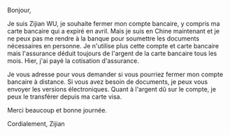 Bonjour,

Je suis Zijian WU, je souhaite fermer mon compte bancaire, y compris ma carte bancaire qui a expiré en avril. Mais je suis en Chine maintenant et je ne peux pas me rendre à la banque pour soumettre les documents nécessaires en personne. Je n'utilise plus cette compte et carte bancaire mais l'assurance déduit toujours de l'argent de la carte bancaire tous les mois. Hier, j'ai payé la cotisation d'assurance.

Je vous adresse pour vous demander si vous pourriez fermer mon compte bancaire à distance. Si vous avez besoin de documents, je peux vous envoyer les versions électroniques. Quant à l'argent dû sur le compte, je peux le transférer depuis ma carte visa.

Merci beaucoup et bonne journée.

Cordialement,
Zijian
